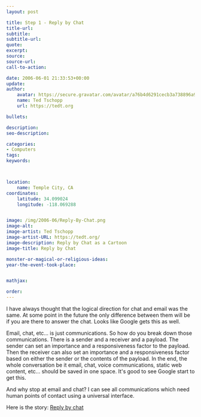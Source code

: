 ```yaml
---
layout: post

title: Step 1 - Reply by Chat
title-url:
subtitle:
subtitle-url:
quote:
excerpt:
source:
source-url:
call-to-action:

date: 2006-06-01 21:33:53+00:00
update:
author:
    avatar: https://secure.gravatar.com/avatar/a76b4d6291cecb3a738896a971bfb903?s=512&d=mp&r=g
    name: Ted Tschopp
    url: https://tedt.org

bullets:

description:
seo-description:

categories:
- Computers
tags:
keywords:



location:
    name: Temple City, CA
coordinates:
    latitude: 34.099024
    longitude: -118.069288


image: /img/2006-06/Reply-By-Chat.png
image-alt:
image-artist: Ted Tschopp
image-artist-URL: https://tedt.org/
image-description: Reply by Chat as a Cartoon
image-title: Reply by Chat

monster-or-magical-or-religious-ideas:
year-the-event-took-place:


mathjax:

order:
---
```

I have always thought that the logical direction for chat and email was the same. At some point in the future the only difference between them will be if you are there to answer the chat. Looks like Google gets this as well.

Email, chat, etc… is just communications. So how do you break down those communications. There is a sender and a receiver and a payload. The sender can set an importance and a responsiveness factor to the payload. Then the receiver can also set an importance and a responsiveness factor based on either the sender or the contents of the payload. In the end, the whole conversation be it email, chat, voice communications, static web content, etc… should be saved in one space. It's good to see Google start to get this.

And why stop at email and chat? I can see all communications which need human points of contact using a universal interface.

Here is the story: [Reply by chat](http://googleblog.blogspot.com/2006/06/reply-by-chat.html)

